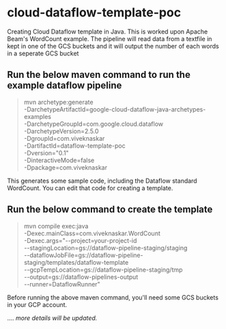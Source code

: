 # cloud-dataflow-template-poc

Creating Cloud Dataflow template in Java. This is worked upon Apache Beam's WordCount example. The pipeline will read data from a textfile in kept in one of the GCS buckets and it will output the number of each words in a seperate GCS bucket 

## Run the below maven command to run the example dataflow pipeline

> mvn archetype:generate \
> -DarchetypeArtifactId=google-cloud-dataflow-java-archetypes-examples \
> -DarchetypeGroupId=com.google.cloud.dataflow \
> -DarchetypeVersion=2.5.0 \
> -DgroupId=com.viveknaskar \
> -DartifactId=dataflow-template-poc \
> -Dversion="0.1" \
> -DinteractiveMode=false \
> -Dpackage=com.viveknaskar
    
 This generates some sample code, including the Dataflow standard WordCount. You can edit that code for creating a template.
 
 ## Run the below command to create the template
 
 > mvn compile exec:java \
 > -Dexec.mainClass=com.viveknaskar.WordCount \
 > -Dexec.args="--project=your-project-id \
 > --stagingLocation=gs://dataflow-pipeline-staging/staging \
 > --dataflowJobFile=gs://dataflow-pipeline-staging/templates/dataflow-template \
 > --gcpTempLocation=gs://dataflow-pipeline-staging/tmp \
 > --output=gs://dataflow-pipelines-output \
 > --runner=DataflowRunner"
    
  
  Before running the above maven command, you'll need some GCS buckets in your GCP account.
  
  .... *more details will be updated.*
